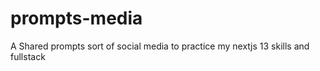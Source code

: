 # prompts-media
A Shared prompts sort of social media to practice my nextjs 13 skills and fullstack
